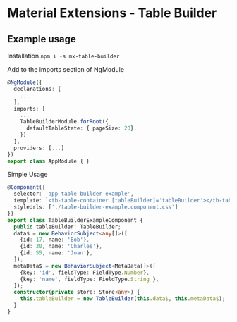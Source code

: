 # Material Extensions - Table Builder

## Example usage

Installation `npm i -s mx-table-builder`

Add to the imports section of NgModule

```ts
@NgModule({
  declarations: [
    ...
  ],
  imports: [
    ...
    TableBuilderModule.forRoot({
      defaultTableState: { pageSize: 20},
    })
  ],
  providers: [...]
})
export class AppModule { }
```

Simple Usage

```ts
@Component({
  selector: 'app-table-builder-example',
  template: `<tb-table-container [tableBuilder]='tableBuilder'></tb-table-container>`,
  styleUrls: ['./table-builder-example.component.css']
})
export class TableBuilderExampleComponent {
  public tableBuilder: TableBuilder;
  data$ = new BehaviorSubject<any[]>([
    {id: 17, name: 'Bob'},
    {id: 30, name: 'Charles'},
    {id: 55, name: 'Joan'},
  ]);
  metaData$ = new BehaviorSubject<MetaData[]>([
    {key: 'id', fieldType: FieldType.Number}, 
    {key: 'name', fieldType: FieldType.String },
  ]);
  constructor(private store: Store<any>) {
    this.tableBuilder = new TableBuilder(this.data$, this.metaData$);
  }
}
```

